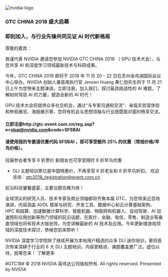 ![nvidia-logo]()


### GTC CHINA 2018 盛大启幕
### 即刻加入，与行业先锋共同见证 AI 时代新格局
 
尊敬的嘉宾：

我谨代表 NVIDIA 邀请您参加 NVIDIA GTC CHINA 2018 （ GPU 技术大会），与您共享 AI 和深度学习领域最新技术与科研成果。 

今年，GTC CHINA 2018 即将于 2018 年 11 月 20 - 22 日在苏州金鸡湖国际会议中心举办。NVIDIA 创始人兼首席执行官 Jensen Huang 黄仁勋先生将于 11 月 21 日上午为您带来主题演讲。立即注册，加入我们，探讨最具挑战性的 AI 难题，了解如何驾驭 AI 的力量，塑造全新的 AI 时代！ 

GPU 技术大会将提供众多社交机会，通过“与专家沟通和交流”、亲临实验室体验和参观展览、海报展示等，您将有机会与思想领袖与行业翘楚面对面的畅享交流。 

#### 立即注册http://gtc.event.com.cn/reg.asp?e=sbai@nvidia.com&code=SFSBAI
#### 请使用我的专邀请优惠代码 SFSBAI ，即可享受额外 25% 的优惠（常规价格/早鸟价格）。


往届参会者专享 6 折票价
新朋友也可享受限时 8 折早鸟优惠
* DLI 主题培训票已是中国特惠价，不再享受 6 折老友和 8 折早鸟折扣。
欢迎咨询：gtc2018_registration@event.com.cn


前沿科技饕餮盛宴，主要议题先睹为快！

全球顶尖的研究人员、技术专家及商业领袖都将齐聚本届 GTC，为您带来近百场演讲，内容涵盖 AI/DL 框架与研究、开发工具、数据中心和云计算基础架构、HPC 和超算、加速数据计算科学、智能机器、物联网和机器人、自动驾驶、AI 加速图形应用创新等热门领域的前沿话题，在医疗、金融、电信、零售、制造业等垂直领域也将有技术大咖坐阵，为您讲解最新的 AI 技术及应用。今年更新增游戏领域的深度技术探讨，恭候您前来聆听！

NVIDIA 深度学习学院除了继续开展为本地用户精选的众多 DLI 迷你培训，更将首次带来深耕于行业的 6 大 DLI 主题培训，内容更精进，课题覆盖更广泛。虚位以待，就等您来！
了解更多

#GTC18#
© 2018 NVIDIA 英伟达公司版权所有. All rights reserved.
Presented by	NVIDIA
